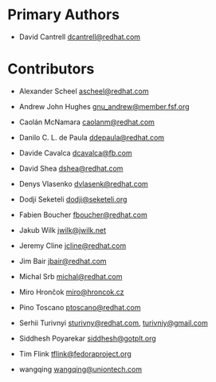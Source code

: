 Primary Authors
===============

- David Cantrell <dcantrell@redhat.com>


Contributors
============

- Alexander Scheel <ascheel@redhat.com>

- Andrew John Hughes <gnu_andrew@member.fsf.org>

- Caolán McNamara <caolanm@redhat.com>

- Danilo C. L. de Paula <ddepaula@redhat.com>

- Davide Cavalca <dcavalca@fb.com>

- David Shea <dshea@redhat.com>

- Denys Vlasenko <dvlasenk@redhat.com>

- Dodji Seketeli <dodji@seketeli.org>

- Fabien Boucher <fboucher@redhat.com>

- Jakub Wilk <jwilk@jwilk.net>

- Jeremy Cline <jcline@redhat.com>

- Jim Bair <jbair@redhat.com>

- Michal Srb <michal@redhat.com>

- Miro Hrončok <miro@hroncok.cz>

- Pino Toscano <ptoscano@redhat.com>

- Serhii Turivnyi <sturivny@redhat.com>, <turivniy@gmail.com>

- Siddhesh Poyarekar <siddhesh@gotplt.org>

- Tim Flink <tflink@fedoraproject.org>

- wangqing <wangqing@uniontech.com>
